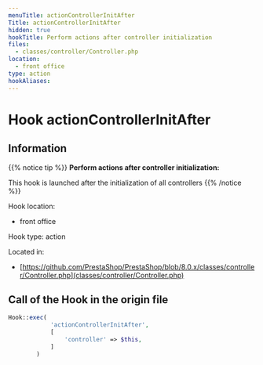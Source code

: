 ```yaml
---
menuTitle: actionControllerInitAfter
Title: actionControllerInitAfter
hidden: true
hookTitle: Perform actions after controller initialization
files:
  - classes/controller/Controller.php
location:
  - front office
type: action
hookAliases:
---
```


# Hook actionControllerInitAfter

## Information

{{% notice tip %}}
**Perform actions after controller initialization:** 

This hook is launched after the initialization of all controllers
{{% /notice %}}

Hook location:
  - front office

Hook type: action

Located in: 
  - [https://github.com/PrestaShop/PrestaShop/blob/8.0.x/classes/controller/Controller.php](classes/controller/Controller.php)

## Call of the Hook in the origin file

```php
Hook::exec(
            'actionControllerInitAfter',
            [
                'controller' => $this,
            ]
        )
```